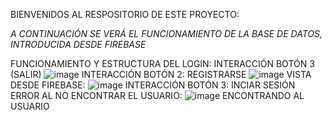 BIENVENIDOS AL RESPOSITORIO DE ESTE PROYECTO:

*A CONTINUACIÓN SE VERÁ EL FUNCIONAMIENTO DE LA BASE DE DATOS, INTRODUCIDA DESDE FIREBASE*

FUNCIONAMIENTO Y ESTRUCTURA DEL LOGIN:
    INTERACCIÓN BOTÓN 3 (SALIR)
![image](https://github.com/user-attachments/assets/0ddf8dd0-b762-440d-b6fb-d860c59be021)
    INTERACCIÓN BOTÓN 2: REGISTRARSE
![image](https://github.com/user-attachments/assets/4802723b-a060-4159-8b02-2b47e31abe3a)
      VISTA DESDE FIREBASE:
      ![image](https://github.com/user-attachments/assets/efd97908-1d68-4821-84ac-8a365b6195cf)
    INTERACCIÓN BOTÓN 3: INCIAR SESIÓN
      ERROR AL NO ENCONTRAR EL USUARIO:
![image](https://github.com/user-attachments/assets/5a32503a-d3f9-4a33-aa38-26c82ce910da)
      ENCONTRANDO AL USUARIO


